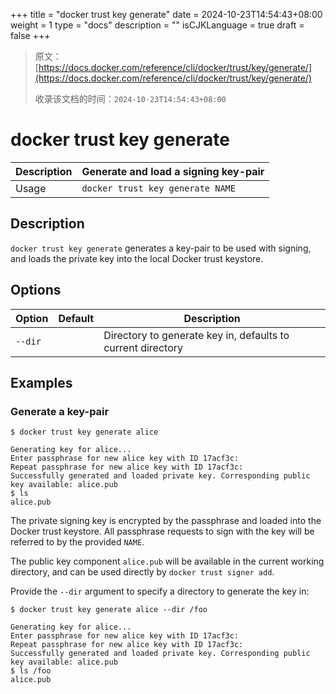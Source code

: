 +++
title = "docker trust key generate"
date = 2024-10-23T14:54:43+08:00
weight = 1
type = "docs"
description = ""
isCJKLanguage = true
draft = false
+++

> 原文：[https://docs.docker.com/reference/cli/docker/trust/key/generate/](https://docs.docker.com/reference/cli/docker/trust/key/generate/)
>
> 收录该文档的时间：`2024-10-23T14:54:43+08:00`

# docker trust key generate

| Description | Generate and load a signing key-pair |
| :---------- | ------------------------------------ |
| Usage       | `docker trust key generate NAME`     |

## Description

`docker trust key generate` generates a key-pair to be used with signing, and loads the private key into the local Docker trust keystore.

## Options

| Option  | Default | Description                                                 |
| ------- | ------- | ----------------------------------------------------------- |
| `--dir` |         | Directory to generate key in, defaults to current directory |

## Examples

### Generate a key-pair



```console
$ docker trust key generate alice

Generating key for alice...
Enter passphrase for new alice key with ID 17acf3c:
Repeat passphrase for new alice key with ID 17acf3c:
Successfully generated and loaded private key. Corresponding public key available: alice.pub
$ ls
alice.pub
```

The private signing key is encrypted by the passphrase and loaded into the Docker trust keystore. All passphrase requests to sign with the key will be referred to by the provided `NAME`.

The public key component `alice.pub` will be available in the current working directory, and can be used directly by `docker trust signer add`.

Provide the `--dir` argument to specify a directory to generate the key in:



```console
$ docker trust key generate alice --dir /foo

Generating key for alice...
Enter passphrase for new alice key with ID 17acf3c:
Repeat passphrase for new alice key with ID 17acf3c:
Successfully generated and loaded private key. Corresponding public key available: alice.pub
$ ls /foo
alice.pub
```
